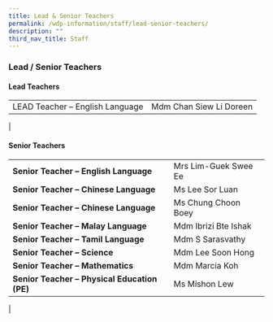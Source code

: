 ```yaml
---
title: Lead & Senior Teachers
permalink: /wdp-information/staff/lead-senior-teachers/
description: ""
third_nav_title: Staff
---
```

### **Lead / Senior Teachers**

#### **Lead Teachers**

|  |  |
|---|---|
| LEAD Teacher – English Language | Mdm Chan Siew Li Doreen |
|

#### **Senior Teachers**

|  |  |
|---|---|
| **Senior Teacher – English Language** | Mrs Lim-Guek Swee Ee |
| **Senior Teacher – Chinese Language** | Ms Lee Sor Luan |
| **Senior Teacher – Chinese Language** | Ms Chung Choon Boey |
| **Senior Teacher – Malay Language** | Mdm Ibrizi Bte Ishak |
| **Senior Teacher – Tamil Language** | Mdm S Sarasvathy |
| **Senior Teacher – Science** | Mdm Lee Soon Hong |
| **Senior Teacher – Mathematics** | Mdm Marcia Koh |
| **Senior Teacher – Physical Education (PE)** | Ms Mishon Lew |
|


